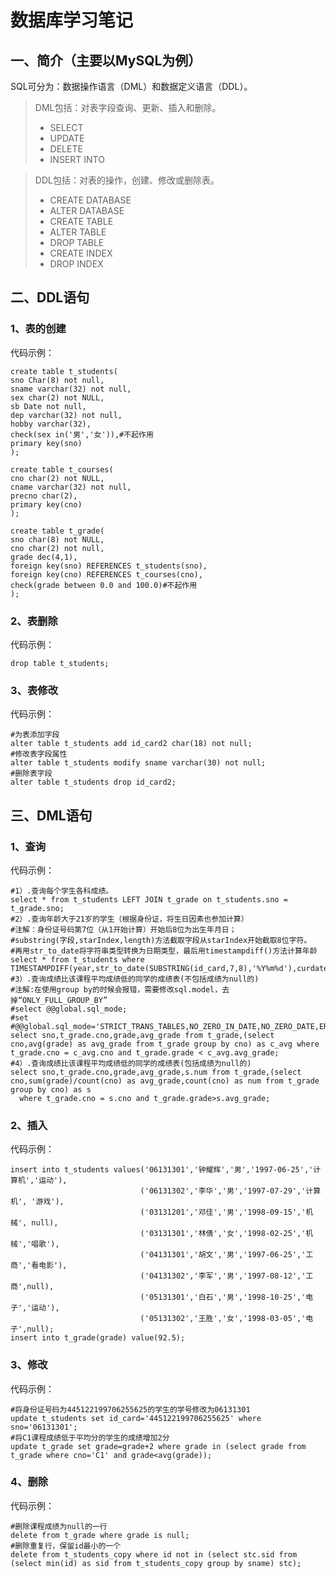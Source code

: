 # 数据库学习笔记

## 一、简介（主要以MySQL为例）

SQL可分为：数据操作语言（DML）和数据定义语言（DDL）。

> DML包括：对表字段查询、更新、插入和删除。
>
> * SELECT
> * UPDATE
> * DELETE
> * INSERT INTO

> DDL包括：对表的操作，创建、修改或删除表。
>
> * CREATE DATABASE
> * ALTER DATABASE
> * CREATE TABLE
> * ALTER TABLE
> * DROP TABLE
> * CREATE INDEX
> * DROP INDEX

## 二、DDL语句

### 1、表的创建

代码示例：

```mysql
create table t_students(
sno Char(8) not null,
sname varchar(32) not null,
sex char(2) not NULL,
sb Date not null,
dep varchar(32) not null,
hobby varchar(32),
check(sex in('男','女')),#不起作用
primary key(sno)
);

create table t_courses(
cno char(2) not NULL,
cname varchar(32) not null,
precno char(2),
primary key(cno)
);

create table t_grade(
sno char(8) not NULL,
cno char(2) not null,
grade dec(4,1),
foreign key(sno) REFERENCES t_students(sno),
foreign key(cno) REFERENCES t_courses(cno),
check(grade between 0.0 and 100.0)#不起作用
);
```

### 2、表删除

代码示例：

```mysql
drop table t_students;
```

### 3、表修改

代码示例：

```mysql
#为表添加字段
alter table t_students add id_card2 char(18) not null;
#修改表字段属性
alter table t_students modify sname varchar(30) not null;
#删除表字段
alter table t_students drop id_card2;
```

## 三、DML语句

### 1、查询

代码示例：

```mysql
#1）.查询每个学生各科成绩。
select * from t_students LEFT JOIN t_grade on t_students.sno = t_grade.sno;
#2）.查询年龄大于21岁的学生（根据身份证，将生日因素也参加计算）
#注解：身份证号码第7位（从1开始计算）开始后8位为出生年月日；
#substring(字段,starIndex,length)方法截取字段从starIndex开始截取8位字符。
#再用str_to_date将字符串类型转换为日期类型，最后用timestampdiff()方法计算年龄
select * from t_students where TIMESTAMPDIFF(year,str_to_date(SUBSTRING(id_card,7,8),'%Y%m%d'),curdate())>21;
#3）.查询成绩比该课程平均成绩低的同学的成绩表(不包括成绩为null的)
#注解:在使用group by的时候会报错，需要修改sql.model，去掉“ONLY_FULL_GROUP_BY”
#select @@global.sql_mode;
#set #@@global.sql_mode='STRICT_TRANS_TABLES,NO_ZERO_IN_DATE,NO_ZERO_DATE,ERROR_FOR_DIVISION_B#Y_ZERO,NO_ENGINE_SUBSTITUTION'
select sno,t_grade.cno,grade,avg_grade from t_grade,(select cno,avg(grade) as avg_grade from t_grade group by cno) as c_avg where t_grade.cno = c_avg.cno and t_grade.grade < c_avg.avg_grade;
#4）.查询成绩比该课程平均成绩低的同学的成绩表(包括成绩为null的)
select sno,t_grade.cno,grade,avg_grade,s.num from t_grade,(select cno,sum(grade)/count(cno) as avg_grade,count(cno) as num from t_grade group by cno) as s 
  where t_grade.cno = s.cno and t_grade.grade>s.avg_grade;
```

### 2、插入

代码示例：

```mysql
insert into t_students values('06131301','钟耀辉','男','1997-06-25','计算机','运动'),
                             ('06131302','李华','男','1997-07-29','计算机', '游戏'),
                             ('03131201','邓佳','男','1998-09-15','机械', null),
                             ('03131301','林倩','女','1998-02-25','机械','唱歌'),
                             ('04131301','胡文','男','1997-06-25','工商','看电影'),
                             ('04131302','李军','男','1997-08-12','工商',null),
                             ('05131301','白石','男','1998-10-25','电子','运动'),
                             ('05131302','王胜','女','1998-03-05','电子',null);
insert into t_grade(grade) value(92.5);
```

### 3、修改

代码示例：

```mysql
#将身份证号码为445122199706255625的学生的学号修改为06131301
update t_students set id_card='445122199706255625' where sno='06131301';
#将C1课程成绩低于平均分的学生的成绩增加2分
update t_grade set grade=grade+2 where grade in (select grade from t_grade where cno='C1' and grade<avg(grade));
```

### 4、删除

代码示例：

```mysql
#删除课程成绩为null的一行
delete from t_grade where grade is null;
#删除重复行，保留id最小的一个
delete from t_students_copy where id not in (select stc.sid from (select min(id) as sid from t_students_copy group by sname) stc);
```